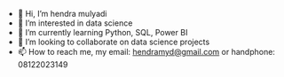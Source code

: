 - 👋 Hi, I’m hendra mulyadi
- 👀 I’m interested in data science
- 🌱 I’m currently learning Python, SQL, Power BI
- 💞️ I’m looking to collaborate on data science projects
- 📫 How to reach me, my email: hendramyd@gmail.com or handphone: 08122023149 


<!---
hendramyd/hendramyd is a ✨ special ✨ repository because its `README.md` (this file) appears on your GitHub profile.
You can click the Preview link to take a look at your changes.
--->
